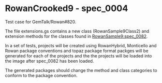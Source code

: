 # RowanCrooked9 - spec_0004
Test case for GemTalk/Rowan#820.

The file extensions.gs contains a new class (RowanSample9Class2) and extension methods for the classes found in [RowanSample9:spec_0082](https://github.com/dalehenrich/RowanSample9/tree/spec_0082).

In a set of tests, projects will be created using RowanHybrid, Monticello and Rowan package conventions and topaz package format packges will be generated for each of the projects and the the projects will be loaded into the image after spec_0082 has been loaded.

The generated packages should change the method and class categories to conform to the package convention.
